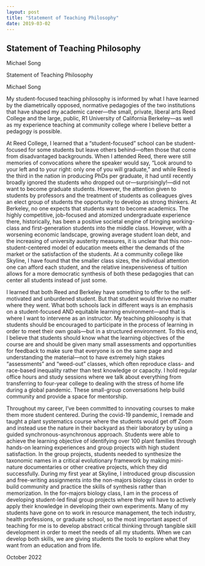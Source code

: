 ```yaml
---
layout: post
title: "Statement of Teaching Philosophy"
date: 2019-03-02
---
```


## Statement of Teaching Philosophy
Michael Song

Statement of Teaching Philosophy

Michael Song

My student-focused teaching philosophy is informed by what I have learned by the diametrically opposed, normative pedagogies of the two institutions that have shaped my academic career—the small, private, liberal arts Reed College and the large, public, R1 University of California Berkeley—as well as my experience teaching at community college where I believe better a pedagogy is possible.

At Reed College, I learned that a “student-focused” school can be student-focused for some students but leave others behind—often those that come from disadvantaged backgrounds. When I attended Reed, there were still memories of convocations where the speaker would say, “Look around to your left and to your right: only one of you will graduate,” and while Reed is the third in the nation in producing PhDs per graduate, it had until recently broadly ignored the students who dropped out or—surprisingly!—did not want to become graduate students. However, the attention given to students by professors and the treatment of students as colleagues gives an elect group of students the opportunity to develop as strong thinkers. At Berkeley, no one expects that students want to become academics. The highly competitive, job-focused and atomized undergraduate experience there, historically, has been a positive societal engine of bringing working-class and first-generation students into the middle class. However, with a worsening economic landscape, growing average student loan debt, and the increasing of university austerity measures, it is unclear that this non-student-centered model of education meets either the demands of the market or the satisfaction of the students. At a community college like Skyline, I have found that the smaller class sizes, the individual attention one can afford each student, and the relative inexpensiveness of tuition allows for a more democratic synthesis of both these pedagogies that can center all students instead of just some. 

I learned that both Reed and Berkeley have something to offer to the self-motivated and unburdened student. But that student would thrive no matter where they went. What both schools lack in different ways is an emphasis on a student-focused AND equitable learning environment—and that is where I want to intervene as an instructor. My teaching philosophy is that students should be encouraged to participate in the process of learning in order to meet their own goals—but in a structured environment. To this end, I believe that students should know what the learning objectives of the course are and should be given many small assessments and opportunities for feedback to make sure that everyone is on the same page and understanding the material—not to have extremely high stakes “assessments” and “weed-out” classes, which often reproduce class- and race-based inequality rather than test knowledge or capacity. I hold regular office hours and study sessions where we talk about everything from transferring to four-year college to dealing with the stress of home life during a global pandemic. These small-group conversations help build community and provide a space for mentorship.

Throughout my career, I’ve been committed to innovating courses to make them more student centered. During the covid-19 pandemic, I remade and taught a plant systematics course where the students would get off Zoom and instead use the nature in their backyard as their laboratory by using a guided synchronous-asynchronous approach. Students were able to achieve the learning objective of identifying over 100 plant families through hands-on learning experiences and group projects with high student satisfaction. In the group projects, students needed to synthesize the taxonomic names in a critical evolutionary framework by making mini-nature documentaries or other creative projects, which they did successfully. During my first year at Skyline, I introduced group discussion and free-writing assignments into the non-majors biology class in order to build community and practice the skills of synthesis rather than memorization. In the for-majors biology class, I am in the process of developing student-led final group projects where they will have to actively apply their knowledge in developing their own experiments.
Many of my students have gone on to work in resource management, the tech industry, health professions, or graduate school, so the most important aspect of teaching for me is to develop abstract critical thinking through tangible skill development in order to meet the needs of all my students. When we can develop both skills, we are giving students the tools to explore what they want from an education and from life.

October 2022
